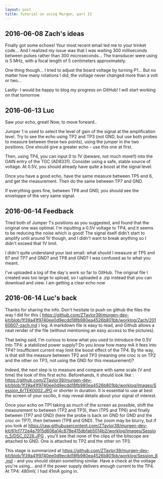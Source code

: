 ```yaml
---
layout: post
title: Tutorial on using Murgen, part II
---
```


## 2016-06-08 Zach's ideas

Finally got some echoes! Your most recent email led me to your trinket code... And I realized my issue was that I was waiting 300 milliseconds between pulses rather than 300 microseconds...
The transducer were using is 5 MHz, with a focal length of 5 centimeters approximately.

One thing though... I tried to adjust the board voltage by turning P1... But no matter how many rotations I did, the voltage never changed more than a volt or two...

Lastly- I would be happy to blog my progress on GitHub! I will start working on that tomorrow.

## 2016-06-13 Luc

Saw your echo, great! Now, to move forward..

Jumper 1 is used to select the level of gain of the signal at the amplification level. Try to see the echo using TP2 and TP3 (not GND, but use both probes to measure between these two points), using the jumper in the two positions. One should give a greater echo - use this one at first.

Then, using TP4, you can input 0 to 1V (beware, not much more!!) into the GAIN entry of the TGC (AD8331). Consider using a safe, stable source of voltage. At 0.5V, you should already have quite a boost at the signal level.

Once you have a good echo, have the same measure between TP5 and 6, and get the measurement. Then do the same between TP7 and GND.

If everything goes fine, between TP8 and GND, you should see the enveloppe of the very same signal.

## 2016-06-14 Feedback

Tried both of Jumper 1's positions as you suggested, and found that the original one was optimal.  I'm inputting a 0.5V voltage to TP4, and it seems to be reducing the noise which is good!  The signal itself didn't start to amplify until around 1V though, and I didn't want to break anything so I didn't exceed that 1V limit.

I didn't quite understand your last email: what should I measure at TP5 and 6? and TP7 and GND? and TP8 and GND?  I was confused as to what you meant.

I've uploaded a log of the day's work so far to GitHub.  The original file I created was too large to upload, so I uploaded a .zip instead that you can download and view.
I am getting a clear echo now

## 2016-06-14 Luc's back

Thanks for sharing the info. Don't hesitate to push on github the files the way I did for this ( https://github.com/ZTaylor39/murgen-dev-kit/blob/1f39a41f9740ee0d9ecdd18fb980ea4526b801bb/worklog/Zach/20160607-zach.md ) log. A markdown file is easy to read, and Github allows a neat render of the file (without mentioning an easy access to the pictures).

That being said, I'm curious to know what you used to introduce the 0.5V into TP4: a stabilized power supply? Do you know how many mA it fees into TP4? Insufficient current may limit the boost effect of the TP4. By the way, is that still the measure between TP2 and TP3 (meaning one croc is on TP2 and the other on TP3, not using the GND for this measurement)?

Indeed, the next step is to measure and compare with same scale (V and time) the look of this first echo. Beforehands, it should look like : https://github.com/ZTaylor39/murgen-dev-kit/blob/1f39a41f9740ee0d9ecdd18fb980ea4526b801bb/worklog/Images/Session_6/TEK0002.JPG or shorter in duration. It is essential to use at best the screen of your oscillo, it may reveal details about your signal of interest.

Once your echo on TP1 taking as much of the screen as possible, shift the measurement to between (TP2 and TP3), then (TP5 and TP6) and finally between (TP7 and GND) (here the probe is back on GND for GND and the croc on TP7), then between (TP8 and GND).
The zoom may be blurry, but if you look at https://raw.githubusercontent.com/ZTaylor39/murgen-dev-kit/61cf772e4a7915d606a14c878e415dbfab5014b2/worklog/Images/Session_5/DSC_0226.JPG , you'll see that none of the clips of the bitscope are attached to GND. One is attached to TP2 and the other on TP3.

This stage is summarized at https://github.com/ZTaylor39/murgen-dev-kit/blob/1f39a41f9740ee0d9ecdd18fb980ea4526b801bb/worklog/Session_6.md  - and you should obtain something similar. Have a check at the voltage you're using... and if the power supply delivers enough current to the TP4. At TP4: 480mV, I had 41mA going in.

